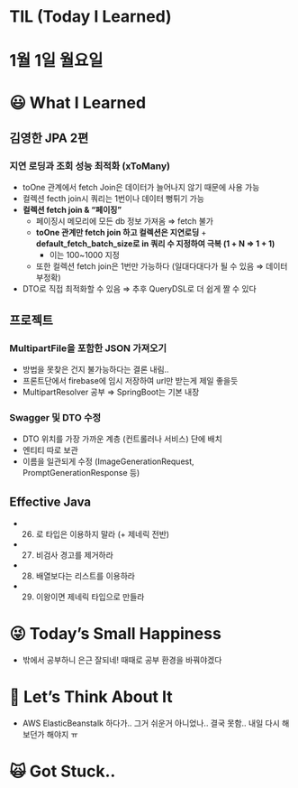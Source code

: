 # TIL (Today I Learned)

# 1월 1일 월요일

# 😃 What I Learned

## 김영한 JPA 2편

### 지연 로딩과 조회 성능 최적화 (xToMany)

- toOne 관계에서 fetch Join은 데이터가 늘어나지 않기 때문에 사용 가능
- 컬렉션 fecth join시 쿼리는 1번이나 데이터 뻥튀기 가능
- **컬렉션 fetch join & “페이징”**
    - 페이징시 메모리에 모든 db 정보 가져옴 ⇒ fetch 불가
    - **toOne 관계만 fetch join 하고 컬렉션은 지연로딩** + **default_fetch_batch_size로 in 쿼리 수 지정하여 극복 (1 + N ⇒ 1 + 1)**
        - 이는 100~1000 지정
    - 또한 컬렉션 fetch join은 1번만 가능하다 (일대다대다가 될 수 있음 ⇒ 데이터 부정확)
- DTO로 직접 최적화할 수 있음 ⇒ 추후 QueryDSL로 더 쉽게 짤 수 있다

## 프로젝트

### MultipartFile을 포함한 JSON 가져오기

- 방법을 못찾은 건지 불가능하다는 결론 내림..
- 프론트단에서 firebase에 임시 저장하여 url만 받는게 제일 좋을듯
- MultipartResolver 공부 ⇒ SpringBoot는 기본 내장

### Swagger 및 DTO 수정

- DTO 위치를 가장 가까운 계층 (컨트롤러나 서비스) 단에 배치
- 엔티티 따로 보관
- 이름을 일관되게 수정 (ImageGenerationRequest, PromptGenerationResponse 등)

## Effective Java

- 26. 로 타입은 이용하지 말라 (+ 제네릭 전반)
- 27. 비검사 경고를 제거하라
- 28. 배열보다는 리스트를 이용하라
- 29. 이왕이면 제네릭 타입으로 만들라

# 😜 Today’s Small Happiness

- 밖에서 공부하니 은근 잘되네! 때때로 공부 환경을 바꿔야겠다

# 🧐 Let’s Think About It

- AWS ElasticBeanstalk 하다가.. 그거 쉬운거 아니었나.. 결국 못함.. 내일 다시 해보던가 해야지 ㅠ

# 🙀 Got Stuck..